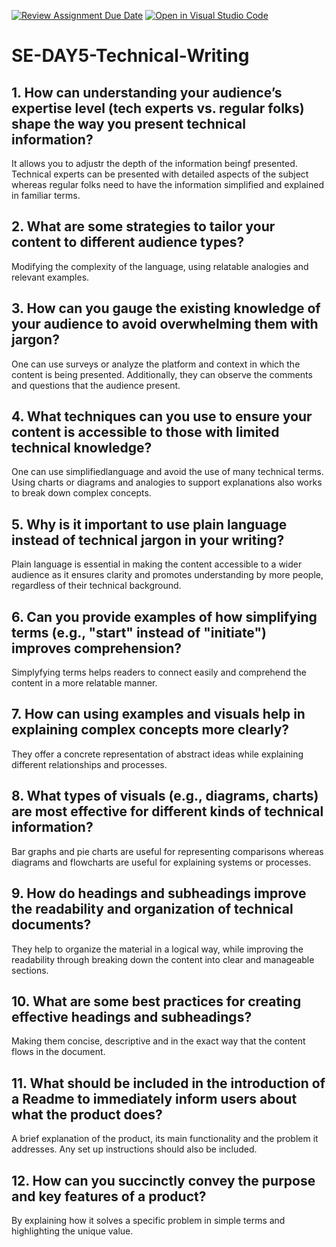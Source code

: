 [![Review Assignment Due Date](https://classroom.github.com/assets/deadline-readme-button-22041afd0340ce965d47ae6ef1cefeee28c7c493a6346c4f15d667ab976d596c.svg)](https://classroom.github.com/a/zsAR-pyY)
[![Open in Visual Studio Code](https://classroom.github.com/assets/open-in-vscode-2e0aaae1b6195c2367325f4f02e2d04e9abb55f0b24a779b69b11b9e10269abc.svg)](https://classroom.github.com/online_ide?assignment_repo_id=18746837&assignment_repo_type=AssignmentRepo)
# SE-DAY5-Technical-Writing
## 1. How can understanding your audience’s expertise level (tech experts vs. regular folks) shape the way you present technical information?

It allows you to adjustr the depth of the information beingf presented. Technical experts can be presented with detailed aspects of the subject whereas regular folks need to  have the information simplified and explained in familiar terms.

## 2. What are some strategies to tailor your content to different audience types?

Modifying the complexity of the language, using relatable analogies and relevant examples.

## 3. How can you gauge the existing knowledge of your audience to avoid overwhelming them with jargon?

One can use surveys or analyze the platform and context in which the content is being presented. Additionally, they can observe the comments and questions that the audience present.

## 4. What techniques can you use to ensure your content is accessible to those with limited technical knowledge?

One can use simplifiedlanguage and avoid the use of many technical terms. Using charts or diagrams and analogies to support explanations also works to break down complex concepts.

## 5. Why is it important to use plain language instead of technical jargon in your writing?

Plain language is essential in making the content accessible to a wider audience as it ensures clarity and promotes understanding by more people, regardless of their technical background.

## 6. Can you provide examples of how simplifying terms (e.g., "start" instead of "initiate") improves comprehension?

Simplyfying terms helps readers to connect easily and comprehend the content in a more relatable manner.

## 7. How can using examples and visuals help in explaining complex concepts more clearly?

They offer a concrete representation of abstract ideas while explaining different relationships and processes.

## 8. What types of visuals (e.g., diagrams, charts) are most effective for different kinds of technical information?

Bar graphs and pie charts are useful for representing comparisons whereas diagrams and flowcharts are useful for explaining systems or processes.

## 9. How do headings and subheadings improve the readability and organization of technical documents?

They help to organize the material in a logical way, while improving the readability through breaking down the content into clear and manageable sections.

## 10. What are some best practices for creating effective headings and subheadings?

Making them concise, descriptive and in the exact way that the content flows in the document. 

## 11. What should be included in the introduction of a Readme to immediately inform users about what the product does?

A brief explanation of the product, its main functionality and the problem it addresses. Any set up instructions should also be included.

## 12. How can you succinctly convey the purpose and key features of a product?

By explaining how it solves a specific problem in simple terms and highlighting the unique value.
